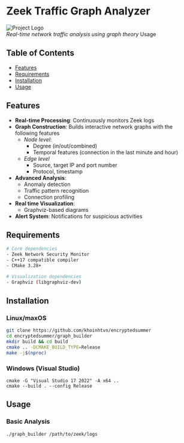 # Zeek Traffic Graph Analyzer

![Project Logo](https://via.placeholder.com/150x50?text=Zeek+Traffic+Graph)  
*Real-time network traffic analysis using graph theory*
Usage

## Table of Contents

- [Features](#Features)
- [Requirements](#Requirements)
- [Installation](#Installation)
- [Usage](#Usage)

## Features

- **Real-time Processing**: Continuously monitors Zeek logs
- **Graph Construction**: Builds interactive network graphs with the following features
  - *Node level*:
    - Degree (in/out/combined)
    - Temporal features (connection in the last minute and hour)
  - *Edge level*
    - Source, target IP and port number
    - Protocol, timestamp
- **Advanced Analysis**:
    - Anomaly detection
    - Traffic pattern recognition
    - Connection profiling
- **Real time Visualization**:
    - Graphviz-based diagrams
- **Alert System**: Notifications for suspicious activities

## Requirements

```bash
# Core dependencies
- Zeek Network Security Monitor
- C++17 compatible compiler
- CMake 3.28+

# Visualization dependencies
- Graphviz (libgraphviz-dev)
```

## Installation

### Linux/maxOS

```bash
git clone https://github.com/khoinhtvn/encryptedsummer
cd encryptedsummer/graph_builder
mkdir build && cd build
cmake .. -DCMAKE_BUILD_TYPE=Release
make -j$(nproc)
```

### Windows (Visual Studio)

```shell
cmake -G "Visual Studio 17 2022" -A x64 ..
cmake --build . --config Release
```

## Usage

### Basic Analysis

```bash
./graph_builder /path/to/zeek/logs
```